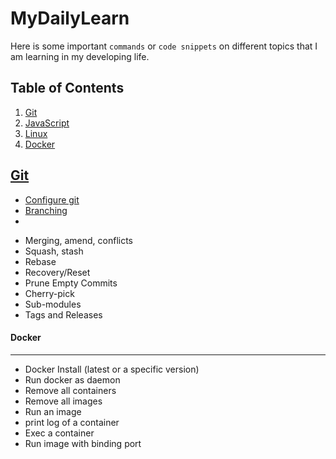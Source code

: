 # MyDailyLearn
Here is some important `commands` or `code snippets` on different topics that I am learning in my developing life.

## Table of Contents
1. [Git](#git)
1. [JavaScript](#javascript)
1. [Linux](#linux)
1. [Docker](#docker)


## [Git](https://github.com/sajibcse68/MyDailyLearn/blob/master/git/git-cheatsheet.md)

- [Configure git](https://github.com/sajibcse68/MyDailyLearn/blob/git/git/git-cheatsheet.md#configure-git)
- [Branching](https://github.com/sajibcse68/MyDailyLearn/blob/git/git/git-cheatsheet.md#branching)
- 

* Merging, amend, conflicts
* Squash, stash
* Rebase
* Recovery/Reset
* Prune Empty Commits
* Cherry-pick
* Sub-modules
* Tags and Releases

#### Docker
---
* Docker Install (latest or a specific version)
* Run docker as daemon
* Remove all containers
* Remove all images
* Run an image
* print log of a container
* Exec a container
* Run image with binding port

